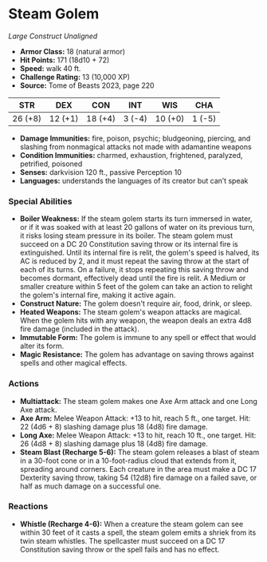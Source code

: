 # Steam Golem

*Large* *Construct* *Unaligned*

- **Armor Class:** 18 (natural armor)
- **Hit Points:** 171 (18d10 + 72)
- **Speed:** walk 40 ft.
- **Challenge Rating:** 13 (10,000 XP)
- **Source:** Tome of Beasts 2023, page 220

| STR | DEX | CON | INT | WIS | CHA |
| --- | --- | --- | --- | --- | --- |
| 26 (+8) | 12 (+1) | 18 (+4) | 3 (-4) | 10 (+0) | 1 (-5) |

- **Damage Immunities:** fire, poison, psychic; bludgeoning, piercing, and slashing from nonmagical attacks not made with adamantine weapons
- **Condition Immunities:** charmed, exhaustion, frightened, paralyzed, petrified, poisoned
- **Senses:** darkvision 120 ft., passive Perception 10
- **Languages:** understands the languages of its creator but can’t speak

### Special Abilities

- **Boiler Weakness:** If the steam golem starts its turn immersed in water, or if it was soaked with at least 20 gallons of water on its previous turn, it risks losing steam pressure in its boiler. The steam golem must succeed on a DC 20 Constitution saving throw or its internal fire is extinguished. Until its internal fire is relit, the golem's speed is halved, its AC is reduced by 2, and it must repeat the saving throw at the start of each of its turns. On a failure, it stops repeating this saving throw and becomes dormant, effectively dead until the fire is relit. A Medium or smaller creature within 5 feet of the golem can take an action to relight the golem's internal fire, making it active again.
- **Construct Nature:** The golem doesn't require air, food, drink, or sleep.
- **Heated Weapons:** The steam golem's weapon attacks are magical. When the golem hits with any weapon, the weapon deals an extra 4d8 fire damage (included in the attack).
- **Immutable Form:** The golem is immune to any spell or effect that would alter its form.
- **Magic Resistance:** The golem has advantage on saving throws against spells and other magical effects.

### Actions

- **Multiattack:** The steam golem makes one Axe Arm attack and one Long Axe attack.
- **Axe Arm:** Melee Weapon Attack: +13 to hit, reach 5 ft., one target. Hit: 22 (4d6 + 8) slashing damage plus 18 (4d8) fire damage.
- **Long Axe:** Melee Weapon Attack: +13 to hit, reach 10 ft., one target. Hit: 26 (4d8 + 8) slashing damage plus 18 (4d8) fire damage.
- **Steam Blast (Recharge 5-6):** The steam golem releases a blast of steam in a 30-foot cone or in a 10-foot-radius cloud that extends from it, spreading around corners. Each creature in the area must make a DC 17 Dexterity saving throw, taking 54 (12d8) fire damage on a failed save, or half as much damage on a successful one.

### Reactions

- **Whistle (Recharge 4-6):** When a creature the steam golem can see within 30 feet of it casts a spell, the steam golem emits a shriek from its twin steam whistles. The spellcaster must succeed on a DC 17 Constitution saving throw or the spell fails and has no effect.
